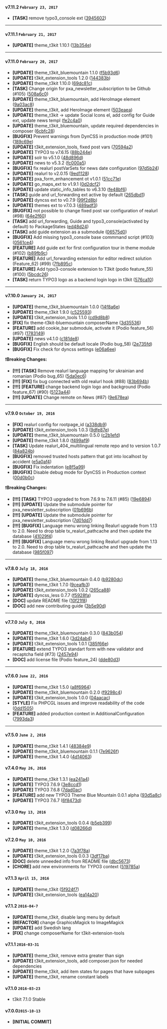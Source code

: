 
#### v7.11.2 `February 23, 2017`
- **[TASK]** remove typo3_console ext ([3945602](https://github.com/t3kit/t3kit/commit/3945602))

***

#### v7.11.1 `February 21, 2017`
- **[UPDATE]** theme_t3kit 1.10.1 ([13b354e](https://github.com/t3kit/t3kit/commit/13b354e))

***

#### v7.11.0 `February 20, 2017`
- **[UPDATE]** theme_t3kit_bluemountain 1.1.0 ([f5b93d6](https://github.com/t3kit/t3kit/commit/f5b93d6))
- **[UPDATE]** t3kit_extension_tools 1.2.0 ([144383b](https://github.com/t3kit/t3kit/commit/144383b))
- **[UPDATE]** theme_t3kit 1.10.0 ([69dc81c](https://github.com/t3kit/t3kit/commit/69dc81c))
- **[TASK]** Change origin for pxa_newsletter_subscription to be Github (#105) ([508a6c0](https://github.com/t3kit/t3kit/commit/508a6c0))
- **[UPDATE]** theme_t3kit_bluemountain, add HeroImage element ([9a03ac8](https://github.com/t3kit/t3kit/commit/9a03ac8))
- **[UPDATE]** theme_t3kit, add HeroImage element ([503eaea](https://github.com/t3kit/t3kit/commit/503eaea))
- **[UPDATE]** theme_t3kit -> update Social Icons el, add config for Guide ext, update news templ ([fe2c4a0](https://github.com/t3kit/t3kit/commit/fe2c4a0))
- **[UPDATE]** theme_t3kit_bluemountain, update required dependencies in composer ([6cbfc28](https://github.com/t3kit/t3kit/commit/6cbfc28))
- **[BUGFIX]** Prevent warnings from DynCSS in production mode (#101) ([189c69e](https://github.com/t3kit/t3kit/commit/189c69e))
- **[UPDATE]** t3kit_extension_tools, fixed post vars ([70594a2](https://github.com/t3kit/t3kit/commit/70594a2))
- **[UPDATE]** TYPO3 to v7.6.15 ([88b244e](https://github.com/t3kit/t3kit/commit/88b244e))
- **[UPDATE]** solr to v5.1.0 ([48d896d](https://github.com/t3kit/t3kit/commit/48d896d))
- **[UPDATE]** news to v5.3.2 ([fc000a5](https://github.com/t3kit/t3kit/commit/fc000a5))
- **[BUGFIX]** fix realurl postVarSets for news date configuration ([97d5b24](https://github.com/t3kit/t3kit/commit/97d5b24))
- **[UPDATE]** realurl to v2.0.15 ([9ed1128](https://github.com/t3kit/t3kit/commit/9ed1128))
- **[UPDATE]** pxa_form_enhancement ot v1.0.1 ([51cc71e](https://github.com/t3kit/t3kit/commit/51cc71e))
- **[UPDATE]** go_maps_ext to v1.9.1 ([0d2dcf2](https://github.com/t3kit/t3kit/commit/0d2dcf2))
- **[UPDATE]** update static_info_tables to v6.3.10 ([fe48bf6](https://github.com/t3kit/t3kit/commit/fe48bf6))
- **[TASK]** guide and url_forwarding ext active by default ([265dbd1](https://github.com/t3kit/t3kit/commit/265dbd1))
- **[UPDATE]** dyncss ext to v0.7.9 ([99f2d8b](https://github.com/t3kit/t3kit/commit/99f2d8b))
- **[UPDATE]** themes ext to v7.0.3 ([489adf3](https://github.com/t3kit/t3kit/commit/489adf3))
- **[BUGFIX]** not possible to change fixed post var configuration of realurl (#98) ([64e2f60](https://github.com/t3kit/t3kit/commit/64e2f60))
- **[TASK]** add url_forwarding, Guide and typo3_console(activated by default) to PackageStates ([ed48d24](https://github.com/t3kit/t3kit/commit/ed48d24))
- **[TASK]** add guide extension as a submodule ([06575d0](https://github.com/t3kit/t3kit/commit/06575d0))
- **[BUGFIX]** Add missing typo3_console base commmand script (#103) ([0561ce4](https://github.com/t3kit/t3kit/commit/0561ce4))
- **[FEATURE]** Add guide ext for first configuration tour in theme module (#102) ([b89fb9c](https://github.com/t3kit/t3kit/commit/b89fb9c))
- **[FEATURE]** Add url_forwarding extension for editor redirect solution (Feature_62) (#99) ([7fb895c](https://github.com/t3kit/t3kit/commit/7fb895c))
- **[FEATURE]** Add typo3-console extension to T3kit (podio feature_55) (#100) ([5bcdc26](https://github.com/t3kit/t3kit/commit/5bcdc26))
- **[TASK]** return TYPO3 logo as a backend login logo in t3kit ([576ca10](https://github.com/t3kit/t3kit/commit/576ca10))

***

#### v7.10.0 `January 24, 2017`
- **[UPDATE]** theme_t3kit_bluemountain 1.0.0 ([14f8a6e](https://github.com/t3kit/t3kit/commit/14f8a6e))
- **[UPDATE]** theme_t3kit 1.9.0 ([c525593](https://github.com/t3kit/t3kit/commit/c525593))
- **[UPDATE]** t3kit_extension_tools 1.1.0 ([cd9d8b8](https://github.com/t3kit/t3kit/commit/cd9d8b8))
- **[FIX]** fix theme-t3kit-bluemountain composerName ([3d35536](https://github.com/t3kit/t3kit/commit/3d35536))
- **[FEATURE]** add cookie_bar submodule, activate it (Podio feature_56) (#97) ([1783149](https://github.com/t3kit/t3kit/commit/1783149))
- **[UPDATE]** news v4.1.0 ([c181de8](https://github.com/t3kit/t3kit/commit/c181de8))
- **[BUGFIX]** English should be default locale (Podio bug_58) ([2e735fd](https://github.com/t3kit/t3kit/commit/2e735fd))
- **[BUGFIX]** Fix check for dyncss settings ([e06a6ee](https://github.com/t3kit/t3kit/commit/e06a6ee))

:heavy_exclamation_mark:**Breaking Changes:**
- **[!!!]** **[TASK]** Remove realurl language mapping for ukrainian and romanian  (Podio bug_65) ([5da0ec6](https://github.com/t3kit/t3kit/commit/5da0ec6))
- **[!!!]** **[FIX]** fix bug connected with old realurl hook (#88) ([83b694b](https://github.com/t3kit/t3kit/commit/83b694b))
- **[!!!]** **[FEATURE]** change backend login logo and background (Podio feature_67) (#90) ([5123a44](https://github.com/t3kit/t3kit/commit/5123a44))
- **[!!!]** **[UPDATE]** Change remote on News (#87) ([9e678ea](https://github.com/t3kit/t3kit/commit/9e678ea))

***

#### v7.9.0 `October 19, 2016`
- **[FIX]** realurl config for rootpage_id ([a338db9](https://github.com/t3kit/t3kit/commit/a338db9))
- **[UPDATE]** t3kit_extension_tools 1.0.3 ([9dfe87e](https://github.com/t3kit/t3kit/commit/9dfe87e))
- **[UPDATE]** theme_t3kit_bluemountain 0.5.0 ([c2b1efd](https://github.com/t3kit/t3kit/commit/c2b1efd))
- **[UPDATE]** theme_t3kit 1.8.0 ([f499af9](https://github.com/t3kit/t3kit/commit/f499af9))
- **[TASK]** Update realurl_404_multilingual remote repo and to version 1.0.7 ([84a824b](https://github.com/t3kit/t3kit/commit/84a824b))
- **[BUGFIX]** removed trusted hosts pattern that got into localhost by accident ([e5a0af4](https://github.com/t3kit/t3kit/commit/e5a0af4))
- **[BUGFIX]** Fix indentation ([e8f5a99](https://github.com/t3kit/t3kit/commit/e8f5a99))
- **[BUGFIX]** Disable debug mode for DynCSS in Production context ([00d0b0c](https://github.com/t3kit/t3kit/commit/00d0b0c))

:heavy_exclamation_mark:**Breaking Changes:**
- **[!!!]** **[TASK]** TYPO3 upgraded to from 7.6.9 to 7.6.11 (#85) ([19e6894](https://github.com/t3kit/t3kit/commit/19e6894))
- **[!!!]** **[UPDATE]** Update the submodule pointer for pxa_newsletter_subscription ([01b696b](https://github.com/t3kit/t3kit/commit/01b696b))
- **[!!!]** **[UPDATE]** Update the submodule pointer for pxa_newsletter_subscription ([7d01dd7](https://github.com/t3kit/t3kit/commit/7d01dd7))
- **[!!!]** **[BUGFIX]** Language menu wrong linking Realurl upgrade from 1.13 to 2.0. Need to drop table tx_realurl_pathcache and then update the database ([41029f4](https://github.com/t3kit/t3kit/commit/41029f4))
- **[!!!]** **[BUGFIX]** Language menu wrong linking Realurl upgrade from 1.13 to 2.0. Need to drop table tx_realurl_pathcache and then update the database ([985f097](https://github.com/t3kit/t3kit/commit/985f097))

***

#### v7.8.0 `July 18, 2016`
- **[UPDATE]** theme_t3kit_bluemountain 0.4.0 ([b9280dc](https://github.com/t3kit/t3kit/commit/b9280dc))
- **[UPDATE]** theme_t3kit 1.7.0 ([9ceafb3](https://github.com/t3kit/t3kit/commit/9ceafb3))
- **[UPDATE]** t3kit_extension_tools 1.0.2 ([265ca88](https://github.com/t3kit/t3kit/commit/265ca88))
- **[UPDATE]** dyncss_less 0.7.7 ([f5928fa](https://github.com/t3kit/t3kit/commit/f5928fa))
- **[DOC]** update README file ([10f21f8](https://github.com/t3kit/t3kit/commit/10f21f8))
- **[DOC]** add new contributing guide ([3b5e90d](https://github.com/t3kit/t3kit/commit/3b5e90d))

***

#### v7.7.0 `July 8, 2016`
- **[UPDATE]** theme_t3kit_bluemountain 0.3.0 ([843b054](https://github.com/t3kit/t3kit/commit/843b054))
- **[UPDATE]** theme_t3kit 1.6.0 ([3d24ab4](https://github.com/t3kit/t3kit/commit/3d24ab4))
- **[UPDATE]** t3kit_extension_tools 1.0.1 ([385f66e](https://github.com/t3kit/t3kit/commit/385f66e))
- **[FEATURE]** extend TYPO3 standart form with new validator and recaptcha field (#73) ([2457e94](https://github.com/t3kit/t3kit/commit/2457e94))
- **[DOC]** add license file (Podio feature_24) ([dde80d3](https://github.com/t3kit/t3kit/commit/dde80d3))

***

#### v7.6.0 `June 22, 2016`
- **[UPDATE]** theme_t3kit 1.5.0 ([a8f6964](https://github.com/t3kit/t3kit/commit/a8f6964))
- **[UPDATE]** theme_t3kit_bluemountain 0.2.0 ([f9298c4](https://github.com/t3kit/t3kit/commit/f9298c4))
- **[UPDATE]** t3kit_extension_tools 1.0.0 ([04aacac](https://github.com/t3kit/t3kit/commit/04aacac))
- **[STYLE]** Fix PHPCGL issues and improve readability of the code ([0dd1505](https://github.com/t3kit/t3kit/commit/0dd1505))
- **[FEATURE]** added production context in AdditionalConfiguration ([7993da3](https://github.com/t3kit/t3kit/commit/7993da3))

***
#### v7.5.0 `June 2, 2016`
- **[UPDATE]** theme_t3kit 1.4.1 ([48384e9](https://github.com/t3kit/t3kit/commit/48384e9))
- **[UPDATE]** theme_t3kit_bluemountain 0.1.1 ([7e9626f](https://github.com/t3kit/t3kit/commit/7e9626f))
- **[UPDATE]** theme_t3kit 1.4.0 ([4d14063](https://github.com/t3kit/t3kit/commit/4d14063))

#### v7.4.0 `May 26, 2016`
- **[UPDATE]** theme_t3kit 1.3.1 ([ea241a4](https://github.com/t3kit/t3kit/commit/ea241a4))
- **[UPDATE]** TYPO3 7.6.9 ([3e8ccd1](https://github.com/t3kit/t3kit/commit/3e8ccd1))
- **[UPDATE]** TYPO3 7.6.8 ([7dad0ac](https://github.com/t3kit/t3kit/commit/7dad0ac))
- **[FEATURE]** add new TYPO3 Theme Blue Mountain 0.0.1 alpha ([93d5a8c](https://github.com/t3kit/t3kit/commit/93d5a8c))
- **[UPDATE]** TYPO3 7.6.7 ([6f8473d](https://github.com/t3kit/t3kit/commit/6f8473d))

#### v7.3.0 `May 13, 2016`
- **[UPDATE]** t3kit_extension_tools 0.0.4 ([b5eb399](https://github.com/t3kit/t3kit/commit/b5eb399))
- **[UPDATE]** theme_t3kit 1.3.0 ([d08266d](https://github.com/t3kit/t3kit/commit/d08266d))

#### v7.2.0 `May 10, 2016`
- **[UPDATE]** theme_t3kit 1.2.0 ([7a3f78a](https://github.com/t3kit/t3kit/commit/7a3f78a))
- **[UPDATE]** t3kit_extension_tools 0.0.3 ([3df17ba](https://github.com/t3kit/t3kit/commit/3df17ba))
- **[DOC]** delete unneeded info from README file ([dbc5673](https://github.com/t3kit/t3kit/commit/dbc5673))
- **[CHORE]** add new environments for TYPO3 context ([519785a](https://github.com/t3kit/t3kit/commit/519785a))

#### v7.1.3 `April 15, 2016`
- **[UPDATE]** theme_t3kit ([5f924f7](https://github.com/t3kit/t3kit/commit/5f924f7))
- **[UPDATE]** t3kit_extension_tools ([ea14a20](https://github.com/t3kit/t3kit/commit/ea14a20))

#### v7.1.2 `2016-04-7`
- **[UPDATE]** theme_t3kit, disable lang menu by default
- **[REFACTOR]** change GraphicsMagick to ImageMagick
- **[UPDATE]** add Swedish lang
- **[FIX]** change composerName for t3kit-extension-tools

#### v7.1.1 `2016-03-31`
- **[UPDATE]** theme_t3kit, remove extra greater than sign
- **[UPDATE]** t3kit_extension_tools, add composer.json for needed dependencies
- **[UPDATE]** theme_t3kit, add item states for pages that have subpages
- **[UPDATE]** theme_t3kit, rename constant labels

#### v7.1.0 `2016-03-23`
- t3kit 7.1.0 Stable

#### v7.0.0`2015-10-13`
- **[INITIAL COMMIT]**
